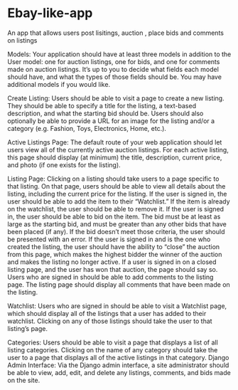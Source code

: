 # Ebay-like-app
An app that allows users post lisitings, auction , place bids and comments on listings

Models: Your application should have at least three models in addition to the User model: one for auction listings, one for bids, and one for comments made on
auction listings. It’s up to you to decide what fields each model should have, and what the types of those fields should be. You may have additional models if you
would like.


Create Listing: Users should be able to visit a page to create a new listing. They should be able to specify a title for the listing, a text-based description,
and what the starting bid should be. Users should also optionally be able to provide a URL for an image for the listing and/or a category (e.g. Fashion, Toys,
Electronics, Home, etc.).

Active Listings Page: The default route of your web application should let users view all of the currently active auction listings. For each active listing, this
page should display (at minimum) the title, description, current price, and photo (if one exists for the listing).

Listing Page: Clicking on a listing should take users to a page specific to that listing. On that page, users should be able to view all details about the listing,
including the current price for the listing.
If the user is signed in, the user should be able to add the item to their “Watchlist.” If the item is already on the watchlist, the user should be able to remove it.
If the user is signed in, the user should be able to bid on the item. The bid must be at least as large as the starting bid, and must be greater than any other bids that
have been placed
(if any).
If the bid doesn’t meet those criteria, the user should be presented with an error.
If the user is signed in and is the one who created the listing, the user should have the ability to “close” the auction from this page, which makes the highest
bidder the winner of the auction and makes the listing no longer active.
If a user is signed in on a closed listing page, and the user has won that auction, the page should say so.
Users who are signed in should be able to add comments to the listing page. The listing page should display all comments that have been made on the listing.

Watchlist: Users who are signed in should be able to visit a Watchlist page, which should display all of the listings that a user has added to their watchlist. Clicking
on any of those listings 
should take the user to that listing’s page.

Categories: Users should be able to visit a page that displays a list of all listing categories. Clicking on the name of any category should take the user to a page
that displays all of the active listings in that category.
Django Admin Interface: Via the Django admin interface, a site administrator should be able to view, add, edit, and delete any listings, comments, and bids made on
the site.
